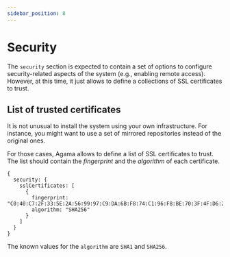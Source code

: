 ```yaml
---
sidebar_position: 8
---
```


# Security

The `security` section is expected to contain a set of options to configure security-related aspects
of the system (e.g., enabling remote access). However, at this time, it just allows to define a
collections of SSL certificates to trust.

## List of trusted certificates

It is not unusual to install the system using your own infrastructure. For instance, you might want
to use a set of mirrored repositories instead of the original ones.

For those cases, Agama allows to define a list of SSL certificates to trust. The list should contain
the _fingerprint_ and the _algorithm_ of each certificate.

```jsonnet
{
  security: {
    sslCertificates: [
      {
        fingerprint: "C0:40:C7:2F:33:5E:2A:56:99:97:C9:DA:6B:F8:74:C1:96:F8:BE:70:3F:4F:D6:2B:7E:CD:2F:07:36:2D:9F:F4",
        algorithm: "SHA256"
      }
    ]
  }
}
```

The known values for the `algorithm` are `SHA1` and `SHA256`.
